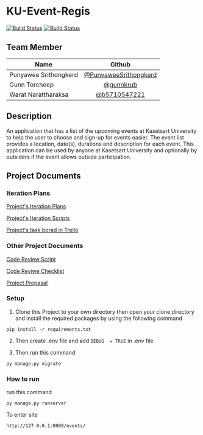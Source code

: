 # KU-Event-Regis

[![Build Status](https://codecov.io/gh/codecov/example-python/branch/master/graph/badge.svg)](https://codecov.io/gh/PunyaweeSrithongkerd/KU-Event-Regis)
[![Build Status](https://travis-ci.com/PunyaweeSrithongkerd/KU-Event-Regis.png?branch=master)](https://travis-ci.com/PunyaweeSrithongkerd/KU-Event-Regis)

## Team Member

| Name                 |  Github                                                         |
| -------------------- | :--------------------------------------------------------------:|
| Punyawee Srithongkerd| [@PunyaweeSrithongkerd](https://github.com/PunyaweeSrithongkerd)|
| Gunn Torcheep        | [@gunnkrub](https://github.com/gunnkrub)                        |
| Warat Narattharaksa  | [@b5710547221](https://github.com/b5710547221)                  |

## Description

An application that has a list of the upcoming events at Kasetsart University to help the user to choose and sign-up for events easier. The event list provides a location, date(s), durations and description for each event. This application can be used by anyone at Kasetsart University and optionally by outsiders if the event allows outside participation.

## Project Documents

### Iteration Plans

[Project's Iteration Plans](https://docs.google.com/document/d/17Ww-Ab97z3rASIH0DlNb7vncsxDX0n_WspsaZHTzSlg/edit?usp=sharing "Project Iteration Plans")

[Project's Iteration Scripts](https://docs.google.com/document/d/1QV8VBchBDVkWlIeu0sfucIXTNJgXq2UmF1JS6uByA8s/edit?usp=sharing "Project's Iteration Scripts")

[Project's task borad in Trello](https://trello.com/b/PlI27dju/ku-event-regis "Task borad")

### Other Project Documents

[Code Review Script](https://docs.google.com/document/d/1JMUrrSyihzThjCtddIpctaNwA_2JpO2OSOeGkjf7pN8/edit?usp=sharing "Code Reviwe Scipt")

[Code Reviwe Checklist](https://docs.google.com/document/d/1pRlqTeCQEq9T0g3NPf8yt26aUKCSKC3rqEyI3L4xy_I/edit?usp=sharing "Code Reviwe Checklist")

[Project Propasal](https://docs.google.com/document/d/19xCopZf3TQyQaAabWN5D3fu3sOZGI43x2DwZauKSLwo/edit?usp=sharing "Project Propasal")

### Setup

1. Clone this Project to your own directory then open your clone directory and install the required packages by using the following command

`pip install -r requirements.txt`

2. Then create .env file and add `DEBUG  = TRUE` in .env file

3. Then run this command

`py manage.py migrate`

### How to run

run this command

`py manage.py runserver`

To enter site

`http://127.0.0.1:8000/events/`
